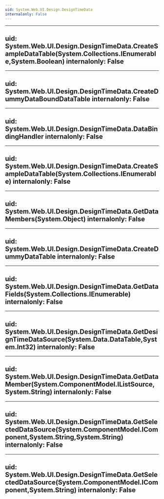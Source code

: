 ```yaml
---
uid: System.Web.UI.Design.DesignTimeData
internalonly: False
---
```


---
uid: System.Web.UI.Design.DesignTimeData.CreateSampleDataTable(System.Collections.IEnumerable,System.Boolean)
internalonly: False
---

---
uid: System.Web.UI.Design.DesignTimeData.CreateDummyDataBoundDataTable
internalonly: False
---

---
uid: System.Web.UI.Design.DesignTimeData.DataBindingHandler
internalonly: False
---

---
uid: System.Web.UI.Design.DesignTimeData.CreateSampleDataTable(System.Collections.IEnumerable)
internalonly: False
---

---
uid: System.Web.UI.Design.DesignTimeData.GetDataMembers(System.Object)
internalonly: False
---

---
uid: System.Web.UI.Design.DesignTimeData.CreateDummyDataTable
internalonly: False
---

---
uid: System.Web.UI.Design.DesignTimeData.GetDataFields(System.Collections.IEnumerable)
internalonly: False
---

---
uid: System.Web.UI.Design.DesignTimeData.GetDesignTimeDataSource(System.Data.DataTable,System.Int32)
internalonly: False
---

---
uid: System.Web.UI.Design.DesignTimeData.GetDataMember(System.ComponentModel.IListSource,System.String)
internalonly: False
---

---
uid: System.Web.UI.Design.DesignTimeData.GetSelectedDataSource(System.ComponentModel.IComponent,System.String,System.String)
internalonly: False
---

---
uid: System.Web.UI.Design.DesignTimeData.GetSelectedDataSource(System.ComponentModel.IComponent,System.String)
internalonly: False
---
